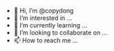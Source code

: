 - 👋 Hi, I’m @copydong
- 👀 I’m interested in ...
- 🌱 I’m currently learning ...
- 💞️ I’m looking to collaborate on ...
- 📫 How to reach me ...

<!---
copydong/copydong is a ✨ special ✨ repository because its `README.md` (this file) appears on your GitHub profile.
You can click the Preview link to take a look at your changes.
--->
